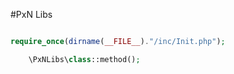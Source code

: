 #PxN Libs



```php

require_once(dirname(__FILE__)."/inc/Init.php");

	\PxNLibs\class::method();

```